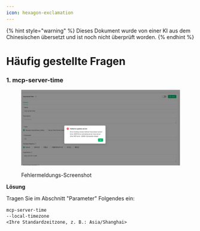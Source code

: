```yaml
---
icon: hexagon-exclamation
---
```


{% hint style="warning" %}
Dieses Dokument wurde von einer KI aus dem Chinesischen übersetzt und ist noch nicht überprüft worden.
{% endhint %}

# Häufig gestellte Fragen

### 1. mcp-server-time

<figure><img src="../../.gitbook/assets/telegram-cloud-photo-size-5-6068931438453048569-y.jpg" alt="Fehlermeldungs-Screenshot"><figcaption><p>Fehlermeldungs-Screenshot</p></figcaption></figure>

**Lösung**

Tragen Sie im Abschnitt "Parameter" Folgendes ein:

```
mcp-server-time
--local-timezone
<Ihre Standardzeitzone, z. B.: Asia/Shanghai>
```